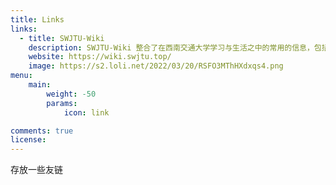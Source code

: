 ```yaml
---
title: Links
links:
  - title: SWJTU-Wiki
    description: SWJTU-Wiki 整合了在西南交通大学学习与生活之中的常用的信息，包括但不仅限于学习资源、推免资料、转专业资料、校内各项服务等。
    website: https://wiki.swjtu.top/
    image: https://s2.loli.net/2022/03/20/RSFO3MThHXdxqs4.png
menu:
    main: 
        weight: -50
        params:
            icon: link

comments: true
license: 
---
```


存放一些友链

<!-- To use this feature, add `links` section to frontmatter.

This page's frontmatter:

```yaml
links:
  - title: GitHub
    description: GitHub is the world's largest software development platform.
    website: https://github.com
    image: https://github.githubassets.com/images/modules/logos_page/GitHub-Mark.png
  - title: TypeScript
    description: TypeScript is a typed superset of JavaScript that compiles to plain JavaScript.
    website: https://www.typescriptlang.org
    image: ts-logo-128.jpg
```

`image` field accepts both local and external images. -->
